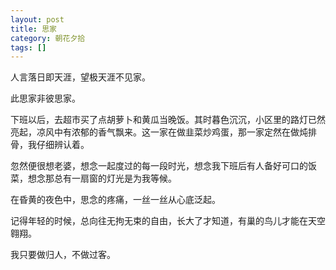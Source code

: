 ```yaml
---
layout: post
title: 思家
category: 朝花夕拾
tags: []
---
```

人言落日即天涯，望极天涯不见家。
	
此思家非彼思家。
	
下班以后，去超市买了点胡萝卜和黄瓜当晚饭。其时暮色沉沉，小区里的路灯已然亮起，凉风中有浓郁的香气飘来。这一家在做韭菜炒鸡蛋，那一家定然在做炖排骨，我仔细辨认着。
	
忽然便很想老婆，想念一起度过的每一段时光，想念我下班后有人备好可口的饭菜，想念那总有一扇窗的灯光是为我等候。
	
在昏黄的夜色中，思念的疼痛，一丝一丝从心底泛起。
	
记得年轻的时候，总向往无拘无束的自由，长大了才知道，有巢的鸟儿才能在天空翱翔。
	
我只要做归人，不做过客。